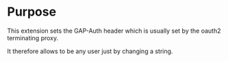 # Purpose

This extension sets the GAP-Auth header which is usually set by the
oauth2 terminating proxy.

It therefore allows to be any user just by changing a string.
